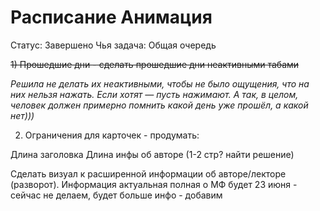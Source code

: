 # Расписание Анимация

Статус: Завершено
Чья задача: Общая очередь

~~1) Прошедшие дни - сделать прошедшие дни неактивными табами~~

*Решила не делать их неактивными, чтобы не было ощущения, что на них нельзя нажать. Если хотят — пусть нажимают. А так, в целом, человек должен примерно помнить какой день уже прошёл, а какой нет)))*

2) Ограничения для карточек - продумать:

Длина заголовка
Длина инфы об авторе
(1-2 стр? найти решение)

Сделать визуал к расширенной информации об авторе/лекторе (разворот). Информация актуальная полная о МФ будет 23 июня - сейчас не делаем, будет больше инфо - добавим
